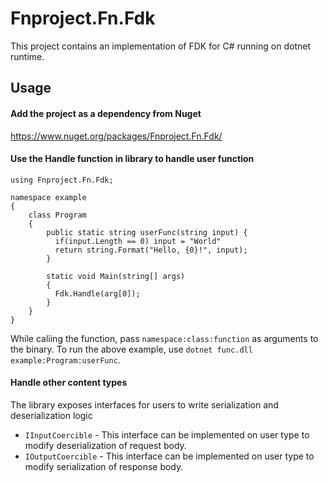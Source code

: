 # Fnproject.Fn.Fdk

This project contains an implementation of FDK for C# running on dotnet runtime.

## Usage
#### Add the project as a dependency from Nuget
https://www.nuget.org/packages/Fnproject.Fn.Fdk/

#### Use the Handle function in library to handle user function
```dotnet
using Fnproject.Fn.Fdk;

namespace example
{
    class Program
    {
        public static string userFunc(string input) {
          if(input.Length == 0) input = "World"
          return string.Format("Hello, {0}!", input);
        }

        static void Main(string[] args)
        {
          Fdk.Handle(arg[0]);
        }
    }
}
```
While caliing the function, pass `namespace:class:function` as arguments to the binary.
To run the above example, use `dotnet func.dll example:Program:userFunc`.

#### Handle other content types
The library exposes interfaces for users to write serialization and deserialization logic
- `IInputCoercible` - This interface can be implemented on user type to modify deserialization of request body.
- `IOutputCoercible` - This interface can be implemented on user type to modify serialization of response body.
